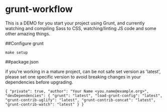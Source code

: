 grunt-workflow
==============
This is a DEMO for you start your project using Grunt, and currently watching and compiling Sass to CSS, watching/linting JS code and some other amazing things.


##Configure grunt

`make setup`

##package.json

if you're working in a mature project, can be not safe set version as 'latest',
please set one specific version to avoid breaking changes in your dependencies
before upgrading.


`
{
  "private": true,
  "author": "Your Name <you.name@example.org>",
  "devDependencies": {
    "grunt": "latest",
    "load-grunt-config": "latest",
    "grunt-contrib-uglify": "latest",
    "grunt-contrib-concat": "latest",
    "grunt-contrib-watch": "latest"
  }
}
`
